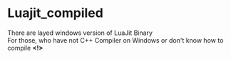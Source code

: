 # Luajit_compiled
There are layed windows version of LuaJit Binary<br>
For those, who have not C++ Compiler on Windows or don't know how to compile <b>&lt;!&gt;</b>
